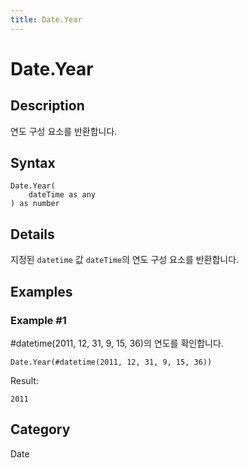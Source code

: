```yaml
---
title: Date.Year
---
```


# Date.Year


## Description

연도 구성 요소를 반환합니다.


## Syntax

```powerquery
Date.Year(
    dateTime as any
) as number
```


## Details

지정된 <code>datetime</code> 값 <code>dateTime</code>의 연도 구성 요소를 반환합니다.


## Examples

### Example #1 
#datetime(2011, 12, 31, 9, 15, 36)의 연도를 확인합니다.
```powerquery
Date.Year(#datetime(2011, 12, 31, 9, 15, 36))
```

Result: 
```powerquery
2011
```




## Category
Date

